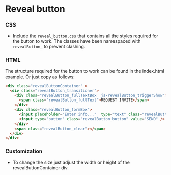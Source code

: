 # Reveal button

### CSS

- Include the `reveal_button.css` that contains all the styles required for the
button to work. The classes have been namespaced with `revealButton_` to prevent clashing.

### HTML

The structure required for the button to work can be found in the index.html example.
Or just copy as follows:

```html
<div class="revealButtonContainer" >
  <div class="revealButton_transitioner">
    <div class="revealButton_fullTextBox  js-revealButton_triggerShow">
      <span class="revealButton_fullText">REQUEST INVITE</span>
    </div>
    <div class="revealButton_formBox">
      <input placeholder="Enter info..."  type="text" class="revealButton_inputText js-revealButton_input" />
      <input type="button" class="revealButton_button" value="SEND" />
    </div>
    <span class="revealButton_clear"></span>
  </div>
</div>
```

### Customization

- To change the size just adjust the width or height of the revealButtonContainer div.
